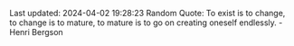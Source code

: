 Last updated: 2024-04-02 19:28:23
Random Quote: To exist is to change, to change is to mature, to mature is to go on creating oneself endlessly. - Henri Bergson